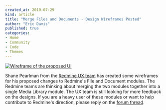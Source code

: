 ```yaml
---
created_at: 2010-07-29
kind: article
title: "Merge Files and Documents - Design Wireframes Posted"
author: "Eric Davis"
published: true
categories:
- Home
- Community
- Code
- Themes
---
```


[![Wireframe of the proposed UI][img]][forum]

Shane Pearlman from the [Redmine UX team][UX] has created some wireframes for his proposed changes to Redmine's File and Document modules. The Redmine teams are thinking about merging the two modules together into a single Media Library module.  The UX team is still looking for more feedback on the designs.  If you are a heavy user of these modules or want to help contribute to Redmine's direction, please reply on the [forum thread][forum].

[UX]: http://www.redmine.org/wiki/redmine/UX_Team
[img]: http://redmineblog.com/assets/2010/7/merge-files-and-documents.png
[forum]: http://www.redmine.org/boards/4/topics/16028
